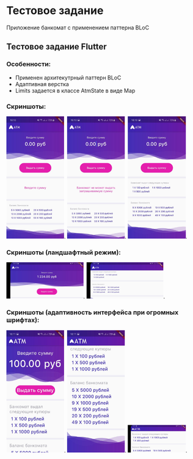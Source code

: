 # Тестовое задание

Приложение банкомат с применением паттерна BLoC

## Тестовое задание Flutter
### Особенности:
- Применен архитекутрный паттерн BLoC
- Адаптивная верстка
- Limits задается в классе AtmState в виде Map


### Скриншоты:
<img src="images/1.jpeg" width="30%">.
<img src="images/2.jpeg" width="30%">.
<img src="images/3.jpeg" width="30%">.
### Скриншоты (ландшафтный режим):
<img src="images/4.jpeg" width="40%">.
<img src="images/5.jpeg" width="40%">.
### Скриншоты (адаптивность интерфейса при огромных шрифтах):
<img src="images/6.jpeg" width="30%">.
<img src="images/7.jpeg" width="30%">.
<img src="images/8.jpeg" width="30%">.

